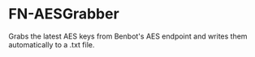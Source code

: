 # FN-AESGrabber
Grabs the latest AES keys from Benbot's AES endpoint and writes them automatically to a .txt file.
